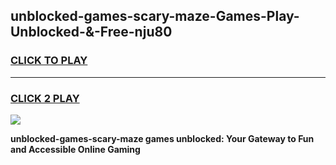 
## unblocked-games-scary-maze-Games-Play-Unblocked-&-Free-nju80
<h3>
<a href="https://premium76.site?title=unblocked-games-scary-maze&ref=24A">CLICK TO PLAY</a></h3>
<hr>

<h3>
<a href="https://premium76.site?title=unblocked-games-scary-maze&ref=24A">CLICK 2 PLAY</a>
  
</h3>

<a href="https://premium76.site?title=unblocked-games-scary-maze&ref=24A"><img src="https://clearcache.store/games.png"></a>


**unblocked-games-scary-maze games unblocked: Your Gateway to Fun and Accessible Online Gaming**
